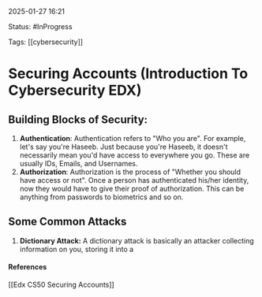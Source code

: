 
2025-01-27 16:21

Status: #InProgress 

Tags: [[cybersecurity]] 

# Securing Accounts (Introduction To Cybersecurity EDX)

## Building Blocks of Security:

1. **Authentication**: Authentication refers to "Who you are". For example, let's say you're Haseeb. Just because you're Haseeb, it doesn't necessarily mean you'd have access to everywhere you go. These are usually IDs, Emails, and Usernames.
2. **Authorization**: Authorization is the process of "Whether you should have access or not". Once a person has authenticated his/her identity, now they would have to give their proof of authorization. This can be anything from passwords to biometrics and so on.

## Some Common Attacks

1. **Dictionary Attack:** A dictionary attack is basically an attacker collecting information on you, storing it into a 




#### References
[[Edx CS50 Securing Accounts]]